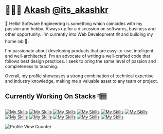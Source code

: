 # 👨🏻‍💻 [Akash](https://akashstack.in) [@its_akashkr](https://twitter.com/its_akashkr)


:wave: Hello! Software Engineering is something which coincides with my passion and hobby. Always up for a discussion on softwares, business and other opportunity. I'm currently into Web Development 🕸️ and building my home lab 🚀.


I'm passionate about developing products that are easy-to-use, intelligent, and well-architected. I'm an advocate of writing a well-crafted code that follows best design practices. I seek to bring the same level of passion and completeness to teaching.

Overall, my profile showcases a strong combination of technical expertise and industry knowledge, making me a valuable asset to any team or project.

## Currently Working On Stacks 👇🏽
##
[![My Skills](https://skillicons.dev/icons?i=nodejs)](https://nodejs.org/en/) [![My Skills](https://skillicons.dev/icons?i=express)](https://expressjs.com/)  [![My Skills](https://skillicons.dev/icons?i=react)](https://reactjs.org/) [![My Skills](https://skillicons.dev/icons?i=js)](https://www.javascript.com/) [![My Skills](https://skillicons.dev/icons?i=vscode)](https://code.visualstudio.com/) [![My Skills](https://skillicons.dev/icons?i=github)](https://github.com/akashcodes7) [![My Skills](https://skillicons.dev/icons?i=linux)](https://www.linux.org/) [![My Skills](https://skillicons.dev/icons?i=kubernetes)](https://kubernetes.io/) [![My Skills](https://skillicons.dev/icons?i=aws)](https://aws.amazon.com/) [![My Skills](https://skillicons.dev/icons?i=mongodb)](https://www.mongodb.com/) [![My Skills](https://skillicons.dev/icons?i=nginx)](https://www.mongodb.com/) 


![Profile View Counter](https://komarev.com/ghpvc/?username=akashcodes7)
